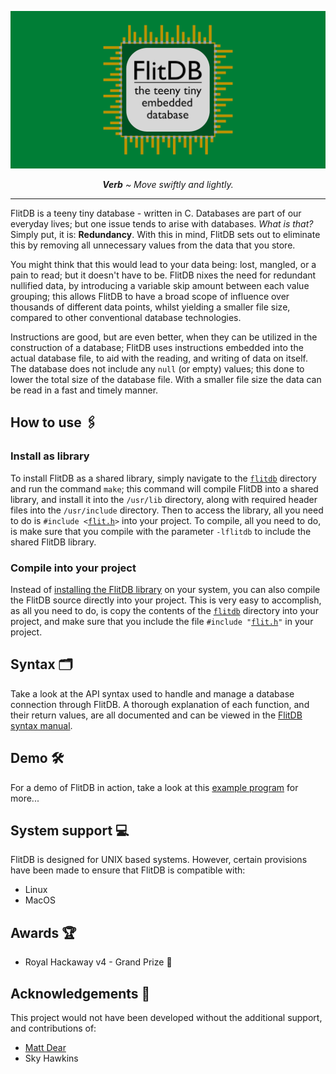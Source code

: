 ![FlitDB](./assets/banner.png?raw=true)

<p align="center"><i><b>Verb</b> ~ Move swiftly and lightly.</i></p>

***

FlitDB is a teeny tiny database - written in C. Databases are part of our everyday lives; but one issue tends to arise with databases. *What is that?* Simply put, it is: **Redundancy**. With this in mind, FlitDB sets out to eliminate this by removing all unnecessary values from the data that you store.

You might think that this would lead to your data being: lost, mangled, or a pain to read; but it doesn't have to be. FlitDB nixes the need for redundant nullified data, by introducing a variable skip amount between each value grouping; this allows FlitDB to have a broad scope of influence over thousands of different data points, whilst yielding a smaller file size, compared to other conventional database technologies.

Instructions are good, but are even better, when they can be utilized in the construction of a database; FlitDB uses instructions embedded into the actual database file, to aid with the reading, and writing of data on itself. The database does not include any `null` (or empty) values; this done to lower the total size of the database file. With a smaller file size the data can be read in a fast and timely manner.

## How to use 🖇️
### Install as library
To install FlitDB as a shared library, simply navigate to the [`flitdb`](flitdb) directory and run the command `make`; this command will compile FlitDB into a shared library, and install it into the `/usr/lib` directory, along with required header files into the `/usr/include` directory. Then to access the library, all you need to do is `#include <`[`flit.h`](flitdb/flit.h)`>` into your project. To compile, all you need to do, is make sure that you compile with the parameter `-lflitdb` to include the shared FlitDB library.

### Compile into your project
Instead of [installing the FlitDB library](#Install-as-library) on your system, you can also compile the FlitDB source directly into your project. This is very easy to accomplish, as all you need to do, is copy the contents of the [`flitdb`](flitdb) directory into your project, and make sure that you include the file `#include "`[`flit.h`](flitdb/flit.h)`"` in your project.

## Syntax 🗂️
Take a look at the API syntax used to handle and manage a database connection through FlitDB. A thorough explanation of each function, and their return values, are all documented and can be viewed in the [FlitDB syntax manual](SYNTAX.md).

## Demo 🛠️
For a demo of FlitDB in action, take a look at this [example program](demo) for more...

## System support 💻
FlitDB is designed for UNIX based systems. However, certain provisions have been made to ensure that FlitDB is compatible with:
 - Linux
 - MacOS

## Awards 🏆
 - Royal Hackaway v4 - Grand Prize 🥇

## Acknowledgements 🤝
This project would not have been developed without the additional support, and contributions of:

 - [Matt Dear](https://github.com/mattdear)
 - Sky Hawkins
